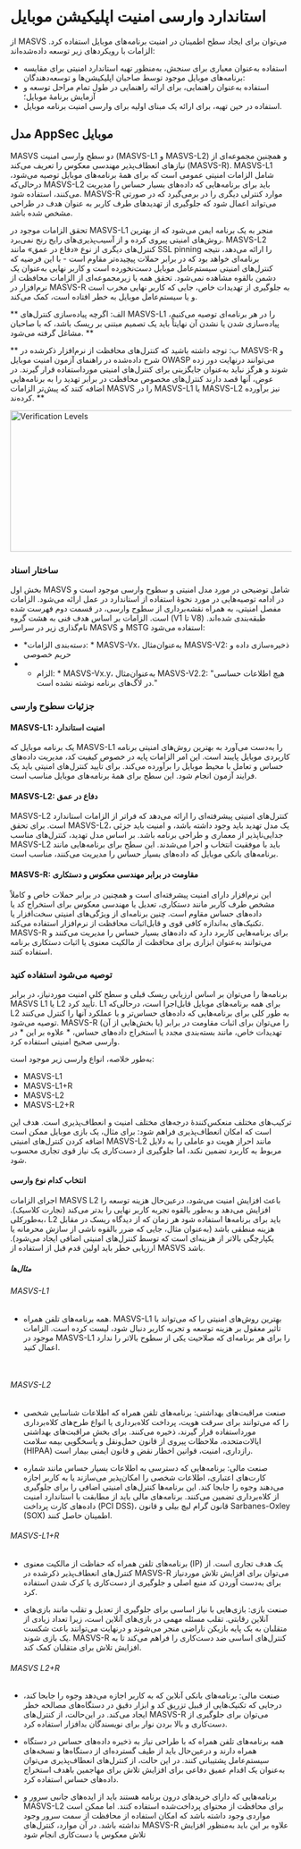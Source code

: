 # استاندارد وارسی امنیت اپلیکیشن موبایل

از MASVS می‌توان برای ایجاد سطح اطمینان در امنیت برنامه‌های موبایل استفاده کرد. الزامات با رویکردهای زیر توسعه داده‌شده‌اند:

- استفاده به‌عنوان معیاری برای سنجش، به‌منظور تهیه استاندارد امنیتی برای مقایسه برنامه‌های موبایل موجود توسط صاحبان اپلیکیشن‌ها و توسعه‌دهندگان:
- استفاده به‌عنوان راهنمایی، برای ارائه راهنمایی در طول تمام مراحل توسعه و آزمایش برنامۀ موبایل؛
- استفاده در حین تهیه، برای ارائه یک مبنای اولیه برای وارسی امنیت برنامه موبایل.

## مدل AppSec موبایل

MASVS دو سطح وارسی امنیت (MASVS-L1 و MASVS-L2) و همچنین مجموعه‌ای از نیازهای انعطاف‌پذیر مهندسی معکوس را تعریف می‌کند (MASVS-R). MASVS-L1 شامل الزامات امنیتی عمومی است که برای همۀ برنامه‌های موبایل توصیه می‌شود، درحالی‌که MASVS-L2 باید برای برنامه‌هایی که داده‌های بسیار حساس را مدیریت می‌کنند، استفاده شود. MASVS-R موارد کنترلی دیگری را در برمی‌گیرد که در صورتی می‌تواند اعمال شود که جلوگیری از تهدیدهای طرف کاربر به عنوان هدف در طراحی مشخص شده باشد.

تحقق الزامات موجود در MASVS-L1 منجر به یک برنامه ایمن می‌شود که از بهترین روش‌های امنیتی پیروی کرده و از آسیب‌پذیری‌های رایج رنج نمی‌برد. MASVS-L2 کنترل‌های دیگری از نوع «دفاع در عمق» مانند SSL pinning را ارائه می‌دهد، نتیجه برنامه‌ای خواهد بود که در برابر حملات پیچیده‌تر مقاوم است - با این فرضیه که کنترل‌های امنیتی سیستم‌عامل موبایل دست‌نخورده است و کاربر نهایی به‌عنوان یک دشمن بالقوه مشاهده نمی‌شود. تحقق همه یا زیرمجموعه‌ای از الزامات محافظت از نرم‌افزار در MASVS-R به جلوگیری از تهدیدات خاص، جایی که کاربر نهایی مخرب است و یا سیستم‌عامل موبایل به خطر افتاده است، کمک می‌کند.

** الف: اگرچه پیاده‌سازی کنترل‌های MASVS-L1 را در هر برنامه‌ای توصیه می‌کنیم، پیاده‌سازی شدن یا نشدن آن نهایتاً باید یک تصمیم مبتنی بر ریسک باشد، که با صاحبان مشاغل گرفته می‌شود. **

** ب: توجه داشته باشید که کنترل‌های محافظت از نرم‌افزار ذکرشده در MASVS-R و شرح داده‌شده در راهنمای آزمون امنیت موبایل OWASP می‌توانند درنهایت دور زده شوند و هرگز نباید به‌عنوان جایگزینی برای کنترل‌های امنیتی مورداستفاده قرار گیرند. در عوض، آنها قصد دارند کنترل‌های مخصوص محافظت در برابر تهدید را به برنامه‌هایی اضافه کنند که پیش‌تر الزامات MASVS را در MASVS-L1 یا MASVS-L2 نیز برآورده کرده‌ند. **

<img src="images/masvs-levels-new.jpg" title="Verification Levels" width="600px" height="253px" />

### ساختار اسناد

بخش اول MASVS شامل توضیحی در مورد مدل امنیتی و سطوح وارسی موجود است و در ادامه توصیه‌هایی در مورد نحوۀ استفاده از استاندارد در عمل ارائه می‌شود. الزامات مفصل امنیتی، به همراه نقشه‌برداری از سطوح وارسی، در قسمت دوم فهرست شده است. الزامات بر اساس هدف فنی به هشت گروه (V1 تا V8) طبقه‌بندی شده‌اند. نام‌گذاری زیر در سراسر MASVS و MSTG استفاده می‌شود:

- *دسته‌بندی الزامات: * MASVS-Vx، به‌عنوان‌مثال MASVS-V2: ذخیره‌سازی داده و حریم خصوصی
- * الزام: * MASVS-Vx.y، به‌عنوان‌مثال MASVS-V2.2: "هیچ اطلاعات حساسی در لاگ‌های برنامه نوشته‌ نشده است."

### جزئیات سطوح وارسی

#### MASVS-L1: امنیت استاندارد

یک برنامه موبایل که MASVS-L1 را به‌دست می‌آورد به بهترین روش‌های امنیتی برنامه کاربردی موبایل پایبند است. این امر الزامات پایه در خصوص کیفیت کد، مدیریت داده‌های حساس و تعامل با محیط موبایل را برآورده می‌کند. برای تأیید کنترل‌های امنیتی باید یک فرایند آزمون انجام شود. این سطح برای همۀ برنامه‌های موبایل مناسب است.

#### MASVS-L2: دفاع در عمق

MASVS-L2 کنترل‌های امنیتی پیشرفته‌ای را ارائه می‌دهد که فراتر از الزامات استاندارد است. برای تحقق MASVS-L2، یک مدل تهدید باید وجود داشته باشد، و امنیت باید جزئی جدایی‌ناپذیر از معماری و طراحی برنامه باشد. بر اساس مدل تهدید، کنترل‌های مناسب MASVS-L2 باید با موفقیت انتخاب و اجرا می‌شدند. این سطح برای برنامه‌هایی مانند برنامه‌های بانکی موبایل که داده‌های بسیار حساس را مدیریت می‌کنند، مناسب است.

#### MASVS-R: مقاومت در برابر مهندسی معکوس و دستکاری

این نرم‌افزار دارای امنیت پیشرفته‌ای است و همچنین در برابر حملات خاص و کاملاً مشخص طرف کاربر مانند دستکاری، تعدیل یا مهندسی معکوس برای استخراج کد یا داده‌های حساس مقاوم است. چنین برنامه‌ای از ویژگی‌های امنیتی سخت‌افزار یا تکنیک‌های به‌اندازه کافی قوی و قابل‌اثبات محافظت از نرم‌افزار  استفاده می‌کند. MASVS-R برای برنامه‌هایی کاربرد دارد که داده‌های بسیار حساس را مدیریت می‌کنند و می‌توانند به‌عنوان ابزاری برای محافظت از مالکیت معنوی یا اثبات دستکاری برنامه استفاده کنند.

### توصیه می‌شود استفاده کنید

برنامه‌ها را می‌توان بر اساس ارزیابی ریسک قبلی و سطح کلی امنیت موردنیاز، در برابر MASVS L1 یا L2 تأیید کرد. L1 برای همه برنامه‌های موبایل قابل‌اجرا است، درحالی‌که L2 به طور کلی برای برنامه‌هایی که داده‌های حساس‌تر و یا عملکرد آنها را کنترل می‌کنند توصیه می‌شود. MASVS-R (یا بخش‌هایی از آن) را می‌توان برای اثبات مقاومت در برابر تهدیدات خاص، مانند بسته‌بندی مجدد یا استخراج داده‌های حساس، * علاوه بر این * در وارسی صحیح امنیتی استفاده کرد.

به‌طور خلاصه، انواع وارسی زیر موجود است:

- MASVS-L1
- MASVS-L1+R
- MASVS-L2
- MASVS-L2+R

ترکیب‌های مختلف منعکس‌کنندۀ درجه‌های مختلف امنیت و انعطاف‌پذیری است. هدف این است که امکان انعطاف‌پذیری فراهم شود: برای مثال، یک بازی موبایل ممکن است اضافه کردن کنترل‌های امنیتی MASVS-L2 مانند احراز هویت دو عاملی را به دلایل مربوط به کاربرد تضمین نکند، اما جلوگیری از دست‌کاری یک نیاز قوی تجاری محسوب شود.

#### انتخاب کدام نوع وارسی

اجرای الزامات MASVS L2 باعث افزایش امنیت می‌شود، درعین‌حال هزینه توسعه را افزایش می‌دهد و به‌طور بالقوه تجربه کاربر نهایی را بدتر می‌کند (تجارت کلاسیک). به‌طورکلی، L2 باید برای برنامه‌ها استفاده شود هر زمان که از دیدگاه ریسک در مقابل هزینه منطقی باشد (به‌عنوان مثال، جایی که ضرر بالقوه ناشی از سازش محرمانه یا یکپارچگی بالاتر از هزینه‌ای است که توسط کنترل‌های امنیتی اضافی ایجاد می‌شود). ارزیابی خطر باید اولین قدم قبل از استفاده از MASVS باشد.

##### مثال‌ها

###### MASVS-L1

- همه برنامه‌های تلفن همراه. MASVS-L1 بهترین روش‌های امنیتی را که می‌تواند با تأثیر معقول بر هزینه توسعه و تجربه کاربر دنبال شود، لیست کرده است. الزامات موجود در MASVS-L1 را برای هر برنامه‌ای که صلاحیت یکی از سطوح بالاتر را ندارد اعمال کنید.

<div style="page-break-after: always; visibility: hidden">
\pagebreak
</div>

###### MASVS-L2

- صنعت مراقبت‌های بهداشتی: برنامه‌های تلفن همراه که اطلاعات شناسایی شخصی را که می‌توانند برای سرقت هویت، پرداخت کلاه‌برداری یا انواع طرح‌های کلاه‌برداری مورداستفاده قرار گیرند، ذخیره می‌کنند. برای بخش مراقبت‌های بهداشتی ایالات‌متحده، ملاحظات پیروی از قانون حمل‌ونقل و پاسخگویی بیمه سلامت (HIPAA) رازداری، امنیت، قوانین اخطار نقض و قانون ایمنی بیمار است.

- صنعت مالی: برنامه‌هایی که دسترسی به اطلاعات بسیار حساس مانند شماره کارت‌های اعتباری، اطلاعات شخصی را امکان‌پذیر می‌سازند یا به کاربر اجازه می‌دهند وجوه را جابجا کند. این برنامه‌ها کنترل‌های امنیتی اضافی را برای جلوگیری از کلاه‌برداری تضمین می‌کنند. برنامه‌های مالی باید از مطابقت با استاندارد امنیت داده‌های کارت پرداخت (PCI DSS)، قانون گرام لیچ بیلی و قانون Sarbanes-Oxley (SOX) اطمینان حاصل کنند.

###### MASVS-L1+R

- برنامه‌های تلفن همراه که حفاظت از مالکیت معنوی (IP) یک هدف تجاری است. از کنترل‌های انعطاف‌پذیر ذکرشده در MASVS-R می‌توان برای افزایش تلاش موردنیاز برای به‌دست آوردن کد منبع اصلی و جلوگیری از دست‌کاری یا کرک شدن استفاده کرد.

- صنعت بازی: بازی‌هایی با نیاز اساسی برای جلوگیری از تعدیل و تقلب مانند بازی‌های آنلاین رقابتی. تقلب مسئله مهمی در بازی‌های آنلاین است، زیرا تعداد زیادی از متقلبان به یک پایه بازیکن ناراضی منجر می‌شوند و درنهایت می‌توانند باعث شکست یک بازی شوند. MASVS-R کنترل‌های اساسی ضد دست‌کاری را فراهم می‌کند تا به افزایش تلاش برای متقلبان کمک کند.

###### MASVS L2+R

- صنعت مالی: برنامه‌های بانکی آنلاین که به کاربر اجازه می‌دهد وجوه را جابجا کند، درجایی که تکنیک‌هایی از قبیل تزریق کد و ابزار دقیق در دستگاه‌های مصالحه خطر ایجاد می‌کند. در این‌حالت، از کنترل‌های MASVS-R می‌توان برای جلوگیری از دست‌کاری و بالا بردن نوار برای نویسندگان بدافزار استفاده کرد.

- همه برنامه‌های تلفن همراه که با طراحی نیاز به ذخیره داده‌های حساس در دستگاه همراه دارند و درعین‌حال باید از طیف گسترده‌ای از دستگاه‌ها و نسخه‌های سیستم‌عامل پشتیبانی کنند. در این حالت، از کنترل‌های انعطاف‌پذیری می‌توان به‌عنوان یک اقدام عمیق دفاعی برای افزایش تلاش برای مهاجمین باهدف استخراج داده‌های حساس استفاده کرد.

- برنامه‌هایی که دارای خریدهای درون برنامه هستند باید از ایده‌های جانبی سرور و MASVS-L2 برای محافظت از محتوای پرداخت‌شده استفاده کنند. اما ممکن است مواردی وجود داشته باشد که امکان استفاده از محافظت از سمت سرور وجود نداشته باشد. در آن موارد، کنترل‌های MASVS-R علاوه بر این باید به‌منظور افزایش تلاش معکوس یا دست‌کاری انجام شود
